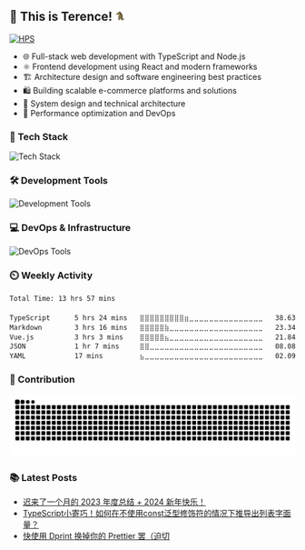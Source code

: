 ## 👋 This is Terence! <img src="./assets/horse.gif" height="20" width="20">


[![HPS](https://img.shields.io/badge/hyperse-30363D?style=for-the-badge&logo=GitHub-Sponsors&logoColor=#EA4AAA)](https://www.hyperse.net)

- 🌐 Full-stack web development with TypeScript and Node.js
- ⚛️ Frontend development using React and modern frameworks
- 🏗️ Architecture design and software engineering best practices
- 🛍️ Building scalable e-commerce platforms and solutions
- 🔧 System design and technical architecture
- 🚀 Performance optimization and DevOps


### 🔭 Tech Stack

![Tech Stack](https://skillicons.dev/icons?i=nodejs,typescript,tailwind,react,nestjs,next,html,css,sass,mui)

### 🛠 Development Tools

![Development Tools](https://skillicons.dev/icons?i=vscode,docker,kubernetes,aws,vercel,netlify,cloudflare,git,github,gitlab,githubactions)

### 💻 DevOps & Infrastructure

![DevOps Tools](https://skillicons.dev/icons?i=jenkins,terraform,ansible,prometheus,grafana)

### ⏲️ Weekly Activity

<!--START_SECTION:waka-->

```txt
Total Time: 13 hrs 57 mins

TypeScript      5 hrs 24 mins   ⣿⣿⣿⣿⣿⣿⣿⣿⣿⣶⣀⣀⣀⣀⣀⣀⣀⣀⣀⣀⣀⣀⣀⣀⣀   38.63 %
Markdown        3 hrs 16 mins   ⣿⣿⣿⣿⣿⣷⣀⣀⣀⣀⣀⣀⣀⣀⣀⣀⣀⣀⣀⣀⣀⣀⣀⣀⣀   23.34 %
Vue.js          3 hrs 3 mins    ⣿⣿⣿⣿⣿⣦⣀⣀⣀⣀⣀⣀⣀⣀⣀⣀⣀⣀⣀⣀⣀⣀⣀⣀⣀   21.84 %
JSON            1 hr 7 mins     ⣿⣿⣀⣀⣀⣀⣀⣀⣀⣀⣀⣀⣀⣀⣀⣀⣀⣀⣀⣀⣀⣀⣀⣀⣀   08.08 %
YAML            17 mins         ⣦⣀⣀⣀⣀⣀⣀⣀⣀⣀⣀⣀⣀⣀⣀⣀⣀⣀⣀⣀⣀⣀⣀⣀⣀   02.09 %
```

<!--END_SECTION:waka-->

### 🚀 Contribution
<picture>
  <source media="(prefers-color-scheme: dark)" srcset="./assets/contribution-snake-dark.svg" />
  <source media="(prefers-color-scheme: light)" srcset="./assets/contribution-snake.svg" />
  <img alt="github-snake" src="./assets/contribution-snake.svg" />
</picture>

### 📚 Latest Posts
<!-- BLOG-POST-LIST:START -->
- [迟来了一个月的 2023 年度总结 + 2024 新年快乐！](https://blog.mk1.io/posts/bye-2023)
- [TypeScript小寄巧！如何在不使用const泛型修饰符的情况下推导出列表字面量？](https://blog.mk1.io/posts/ts-infer-array-without-const)
- [快使用 Dprint 换掉你的 Prettier 罢（迫切](https://blog.mk1.io/posts/introduce-dprint)
<!-- BLOG-POST-LIST:END -->